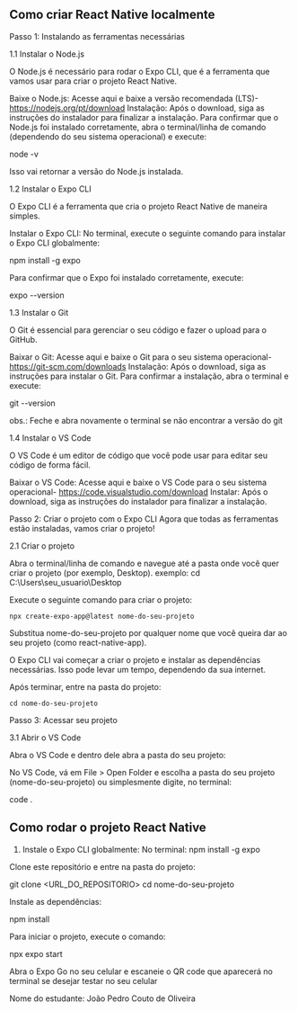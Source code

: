 ## Como criar React Native localmente

Passo 1: Instalando as ferramentas necessárias

1.1 Instalar o Node.js

O Node.js é necessário para rodar o Expo CLI, que é a ferramenta que vamos usar para criar o projeto React Native.

Baixe o Node.js: Acesse aqui e baixe a versão recomendada (LTS)- https://nodejs.org/pt/download
Instalação: Após o download, siga as instruções do instalador para finalizar a instalação.
Para confirmar que o Node.js foi instalado corretamente, abra o terminal/linha de comando (dependendo do seu sistema operacional) e execute:

  node -v

Isso vai retornar a versão do Node.js instalada.


1.2 Instalar o Expo CLI

O Expo CLI é a ferramenta que cria o projeto React Native de maneira simples.

Instalar o Expo CLI: No terminal, execute o seguinte comando para instalar o Expo CLI globalmente:

  npm install -g expo

Para confirmar que o Expo foi instalado corretamente, execute:


  expo --version


1.3 Instalar o Git

O Git é essencial para gerenciar o seu código e fazer o upload para o GitHub.

Baixar o Git: Acesse aqui e baixe o Git para o seu sistema operacional- https://git-scm.com/downloads
Instalação: Após o download, siga as instruções para instalar o Git.
Para confirmar a instalação, abra o terminal e execute:


  git --version

obs.: Feche e abra novamente o terminal se não encontrar a versão do git


1.4 Instalar o VS Code

O VS Code é um editor de código que você pode usar para editar seu código de forma fácil.

Baixar o VS Code: Acesse aqui e baixe o VS Code para o seu sistema operacional- https://code.visualstudio.com/download
Instalar: Após o download, siga as instruções do instalador para finalizar a instalação.



Passo 2: Criar o projeto com o Expo CLI
Agora que todas as ferramentas estão instaladas, vamos criar o projeto!


2.1 Criar o projeto

Abra o terminal/linha de comando e navegue até a pasta onde você quer criar o projeto (por exemplo, Desktop).
exemplo: cd C:\Users\seu_usuario\Desktop

Execute o seguinte comando para criar o projeto:

    npx create-expo-app@latest nome-do-seu-projeto

Substitua nome-do-seu-projeto por qualquer nome que você queira dar ao seu projeto (como react-native-app).

O Expo CLI vai começar a criar o projeto e instalar as dependências necessárias. Isso pode levar um tempo, dependendo da sua internet.

Após terminar, entre na pasta do projeto:

    cd nome-do-seu-projeto

Passo 3: Acessar seu projeto

3.1 Abrir o VS Code

Abra o VS Code e dentro dele abra a pasta do seu projeto:

No VS Code, vá em File > Open Folder e escolha a pasta do seu projeto (nome-do-seu-projeto) ou simplesmente digite, no terminal:

  code .

## Como rodar o projeto React Native

1. Instale o Expo CLI globalmente:
No terminal:
   npm install -g expo

Clone este repositório e entre na pasta do projeto:

  git clone <URL_DO_REPOSITORIO>
  cd nome-do-seu-projeto

Instale as dependências:

 npm install

Para iniciar o projeto, execute o comando:

 npx expo start

Abra o Expo Go no seu celular e escaneie o QR code que aparecerá no terminal se desejar testar no seu celular 

Nome do estudante: João Pedro Couto de Oliveira
